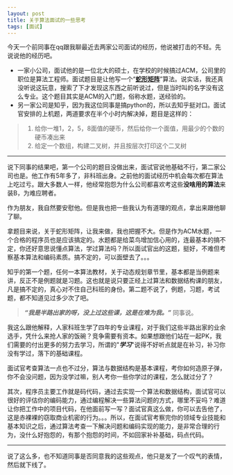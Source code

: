 ```yaml
---
layout: post
title: 关于算法面试的一些思考
tags: [面试]
---
```

今天一个前同事在qq跟我聊最近去两家公司面试的经历，他说被打击的不轻。先说说他的经历吧。

- 一家小公司，面试他的是一位北大的硕士，在学校的时候搞过ACM，公司里的职位是算法工程师。面试题目是让他写一个“[**蛇形矩阵**](http://baike.baidu.com/view/1734081.htm)”算法。说实话，我还真没听说这玩意，搜索了下才发现这东西之前听说过，但是当时叫的名字没有这么专业。这个题目其实是ACM的入门题，俗称水题，送经验的。
- 另一家公司是知乎，因为我这位同事是搞python的，所以去知乎挺对口。面试官安排的上机题，两道要求在半个小时内解决掉，题目是这样的：
> 1. 给你一堆1，2，5，8面值的硬币，然后给你一个面值，用最少的个数的硬币凑出来
> 2. 给定一个数组，构建二叉树，并且按层次打印这个二叉树

------

说下同事的结果吧，第一个公司的题目没做出来，面试官说他基础不行，第二家公司也是。他工作有5年多了，非科班出身。之前他的面试经历中机会每次都在算法上吃过亏。跟大多数人一样，他经常抱怨为什么公司都喜欢考这些**没啥用的算法**来装B，为难应聘者。

作为朋友，我自然要安慰他。但是我也把一些我认为有道理的观点，拿出来跟他聊了聊。

拿题目来说，关于蛇形矩阵，让我来做，我也把握不大。但是作为ACM水题，一个合格的程序员也是应该搞定的。水题都是给菜鸟增加信心用的，连最基本的搞不定，你还好意思说懂点算法，学过算法吗？所以面试官出的这题，挺好，不难但考察基本算法和编码素质。搞不定的，可以面壁去了。。。

知乎的第一个题，任何一本算法教材，关于动态规划章节里，基本都是当例题来讲，反正不是例题就是习题。这也就是说只要正经上过算法和数据结构课的朋友，凡是搞不定的，真心对不住自己科班的身份。第二题不说了，例题，习题，考试题，都不知道见过多少次了吧。

>***“我是半路出家的呀，没上过这些课，这是在难为我。”*** 同事说。

我这么跟他解释，人家科班生学了四年的专业课程，对于我们这些半路出家的业余选手，凭什么来抢人家的饭碗？竞争需要有资本。如果想跟他们站在一起PK，我们需要的付出更多的努力去学习，所谓的"***学习***"说得不好听点就是在补习，补习你没有学过，落下的基础课程。

面试官考查算法一点也不过分，算法与数据结构是基本课程，考你如何造原子弹，你不会没问题，因为没学过嘛，别人考你一些你学过的课程，怎么就过分了？

其次，程序员主要工作就是码代码，通过去实现一个算法和数据结构，面试官可以很好的评估你的编码能力，通过编程解决一些算法问题的方式，哪里不妥吗？难道让你把工作中的项目代码，在他面前写一写？面试官真这么做，你可以去告他了，这是赤裸裸的窃取商业机密的行为。。。所以，在面试官考察完你的领域专业技能和基本知识之后，通过算法考查一下解决问题和编码实现的能力，是非常合理的行为，没什么好抱怨的，有那个抱怨的时间，不如回家补补基础，码点代码。

-----
说了这么多，也不知道同事是否同意我的这些观点，他只是发了一个叹气的表情，然后就下线了。
